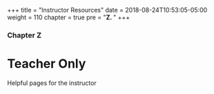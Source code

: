 +++
title = "Instructor Resources"
date = 2018-08-24T10:53:05-05:00
weight = 110
chapter = true
pre = "<b>Z. </b>"
+++

### Chapter Z

# Teacher Only

Helpful pages for the instructor
